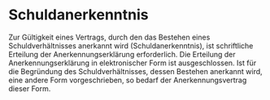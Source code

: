 # Schuldanerkenntnis

Zur Gültigkeit eines Vertrags, durch den das Bestehen eines Schuldverhältnisses anerkannt wird (Schuldanerkenntnis), ist schriftliche Erteilung der Anerkennungserklärung erforderlich. Die Erteilung der Anerkennungserklärung in elektronischer Form ist ausgeschlossen. Ist für die Begründung des Schuldverhältnisses, dessen Bestehen anerkannt wird, eine andere Form vorgeschrieben, so bedarf der Anerkennungsvertrag dieser Form. 

